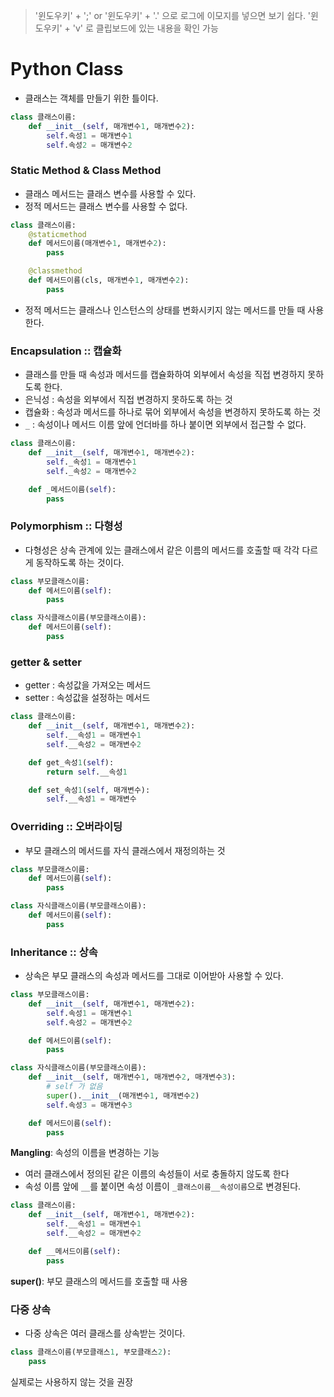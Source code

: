 > '윈도우키' + ';' or '윈도우키' + '.' 으로 로그에 이모지를 넣으면 보기 쉽다.
> '윈도우키' + 'v' 로 클립보드에 있는 내용을 확인 가능

# Python Class
- 클래스는 객체를 만들기 위한 틀이다.

```python
class 클래스이름:
    def __init__(self, 매개변수1, 매개변수2):
        self.속성1 = 매개변수1
        self.속성2 = 매개변수2
```

### Static Method & Class Method
- 클래스 메서드는 클래스 변수를 사용할 수 있다.
- 정적 메서드는 클래스 변수를 사용할 수 없다.

```python
class 클래스이름:
    @staticmethod
    def 메서드이름(매개변수1, 매개변수2):
        pass

    @classmethod
    def 메서드이름(cls, 매개변수1, 매개변수2):
        pass
```

- 정적 메서드는 클래스나 인스턴스의 상태를 변화시키지 않는 메서드를 만들 때 사용한다.

### Encapsulation :: 캡슐화
- 클래스를 만들 때 속성과 메서드를 캡슐화하여 외부에서 속성을 직접 변경하지 못하도록 한다.
- 은닉성 : 속성을 외부에서 직접 변경하지 못하도록 하는 것
- 캡슐화 : 속성과 메서드를 하나로 묶어 외부에서 속성을 변경하지 못하도록 하는 것
- `_` : 속성이나 메서드 이름 앞에 언더바를 하나 붙이면 외부에서 접근할 수 없다.

```python
class 클래스이름:
    def __init__(self, 매개변수1, 매개변수2):
        self._속성1 = 매개변수1
        self._속성2 = 매개변수2

    def _메서드이름(self):
        pass
```
### Polymorphism :: 다형성
- 다형성은 상속 관계에 있는 클래스에서 같은 이름의 메서드를 호출할 때 각각 다르게 동작하도록 하는 것이다.

```python
class 부모클래스이름:
    def 메서드이름(self):
        pass

class 자식클래스이름(부모클래스이름):
    def 메서드이름(self):
        pass
```

### getter & setter
- getter : 속성값을 가져오는 메서드
- setter : 속성값을 설정하는 메서드

```python
class 클래스이름:
    def __init__(self, 매개변수1, 매개변수2):
        self.__속성1 = 매개변수1
        self.__속성2 = 매개변수2

    def get_속성1(self):
        return self.__속성1

    def set_속성1(self, 매개변수):
        self.__속성1 = 매개변수
```

### Overriding :: 오버라이딩
- 부모 클래스의 메서드를 자식 클래스에서 재정의하는 것

```python
class 부모클래스이름:
    def 메서드이름(self):
        pass

class 자식클래스이름(부모클래스이름):
    def 메서드이름(self):
        pass
```
### Inheritance :: 상속
- 상속은 부모 클래스의 속성과 메서드를 그대로 이어받아 사용할 수 있다.

```python
class 부모클래스이름:
    def __init__(self, 매개변수1, 매개변수2):
        self.속성1 = 매개변수1
        self.속성2 = 매개변수2

    def 메서드이름(self):
        pass

class 자식클래스이름(부모클래스이름):
    def __init__(self, 매개변수1, 매개변수2, 매개변수3):
        # self 가 없음
        super().__init__(매개변수1, 매개변수2)
        self.속성3 = 매개변수3

    def 메서드이름(self):
        pass
```

**Mangling**: 속성의 이름을 변경하는 기능
- 여러 클래스에서 정의된 같은 이름의 속성들이 서로 충돌하지 않도록 한다
- 속성 이름 앞에 `__`를 붙이면 속성 이름이 `_클래스이름__속성이름`으로 변경된다.

```python
class 클래스이름:
    def __init__(self, 매개변수1, 매개변수2):
        self.__속성1 = 매개변수1
        self.__속성2 = 매개변수2

    def __메서드이름(self):
        pass
```

**super()**: 부모 클래스의 메서드를 호출할 때 사용

### 다중 상속
- 다중 상속은 여러 클래스를 상속받는 것이다.

```python
class 클래스이름(부모클래스1, 부모클래스2):
    pass
```

실제로는 사용하지 않는 것을 권장

